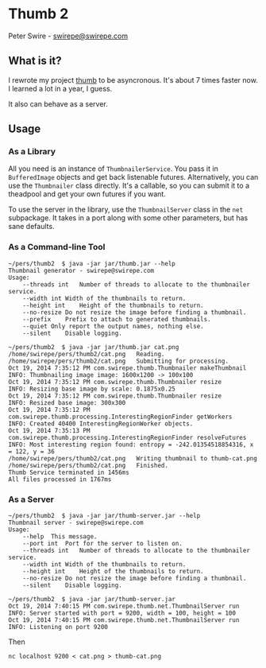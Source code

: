 # Thumb 2

Peter Swire - swirepe@swirepe.com

## What is it?

I rewrote my project [thumb](https://github.com/swirepe/thumb) to be asyncronous.  It's about 7 times faster now.  I learned a lot in a year, I guess.

It also can behave as a server.

## Usage

### As a Library

All you need is an instance of `ThumbnailerService`.  You pass it in `BufferedImage` objects and get back listenable futures.  Alternatively, you can use the `Thumbnailer` class directly.  It's a callable, so you can submit it to a theadpool and get your own futures if you want.

To use the server in the library, use the `ThumbnailServer` class in the `net` subpackage.  It takes in a port along with some other parameters, but has sane defaults.

### As a Command-line Tool

    ~/pers/thumb2  $ java -jar jar/thumb.jar --help
    Thumbnail generator - swirepe@swirepe.com
    Usage:
        --threads int	Number of threads to allocate to the thumbnailer service.
        --width int	Width of the thumbnails to return.
        --height int	Height of the thumbnails to return.
        --no-resize	Do not resize the image before finding a thumbnail.
        --prefix	Prefix to attach to generated thumbnails.
        --quiet	Only report the output names, nothing else.
        --silent	Disable logging.

    ~/pers/thumb2  $ java -jar jar/thumb.jar cat.png
    /home/swirepe/pers/thumb2/cat.png	Reading.
    /home/swirepe/pers/thumb2/cat.png	Submitting for processing.
    Oct 19, 2014 7:35:12 PM com.swirepe.thumb.Thumbnailer makeThumbnail
    INFO: Thumbnailing image image: 1600x1200 -> 100x100
    Oct 19, 2014 7:35:12 PM com.swirepe.thumb.Thumbnailer resize
    INFO: Resizing base image by scale: 0.1875x0.25
    Oct 19, 2014 7:35:12 PM com.swirepe.thumb.Thumbnailer resize
    INFO: Resized base image: 300x300
    Oct 19, 2014 7:35:12 PM com.swirepe.thumb.processing.InterestingRegionFinder getWorkers
    INFO: Created 40400 InterestingRegionWorker objects.
    Oct 19, 2014 7:35:13 PM com.swirepe.thumb.processing.InterestingRegionFinder resolveFutures
    INFO: Most interesting region found: entropy = -242.01354518854316, x = 122, y = 36
    /home/swirepe/pers/thumb2/cat.png	Writing thumbnail to thumb-cat.png
    /home/swirepe/pers/thumb2/cat.png	Finished.
    Thumb Service terminated in 1456ms
    All files processed in 1767ms

### As a Server

    ~/pers/thumb2  $ java -jar jar/thumb-server.jar --help
    Thumbnail server - swirepe@swirepe.com
    Usage:
        --help	This message.
        --port int	Port for the server to listen on.
        --threads int	Number of threads to allocate to the thumbnailer service.
        --width int	Width of the thumbnails to return.
        --height int	Height of the thumbnails to return.
        --no-resize	Do not resize the image before finding a thumbnail.
        --silent	Disable logging.

    ~/pers/thumb2  $ java -jar jar/thumb-server.jar       
    Oct 19, 2014 7:40:15 PM com.swirepe.thumb.net.ThumbnailServer run
    INFO: Server started with port = 9200, width = 100, height = 100
    Oct 19, 2014 7:40:15 PM com.swirepe.thumb.net.ThumbnailServer run
    INFO: Listening on port 9200
        
Then

    nc localhost 9200 < cat.png > thumb-cat.png
